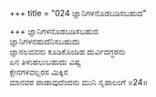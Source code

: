 +++
title = "024 ಜ್ಞಾನಿಗಳನೊಡಬಡಿಸಬಹುದ"

+++
ಜ್ಞಾನಿಗಳನೊಡಬಡಿಸಬಹುದ   
ಜ್ಞಾನಿಗಳನಹುದೆನಿಸಬಹುದು   
ಜ್ಞಾನಲವವನು ಕೂಡಿಕೊಂಡಿಹ ದುರ್ವಿದಗ್ಧರನು   
ಏನ ತಿಳುಹಲುಬಹುದು ವಿಷ್ವ  
ಕ್ಸೇನಗಳವಲ್ಲರಸ ಮಿಕ್ಕಿನ   
ಮಾನವರ ಪಾಡಾವುದೆಂದನು ಮುನಿ ನೃಪಾಲಂಗೆ   ॥24॥